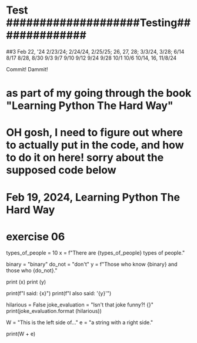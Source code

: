 # Test ####################Testing##############
##3 Feb 22, '24  2/23/24; 2/24/24, 2/25/25; 26, 27, 28; 3/3/24, 3/28; 6/14 8/17 8/28, 8/30 9/3 9/7 9/10 9/12 9/24 9/28 10/1 10/6 10/14, 16, 11/8/24







Commit! Dammit!
# as part of my going through the book "Learning Python The Hard Way"
# OH gosh, I need to figure out where to actually put in the code, and how to do it on here! sorry about the supposed code below
# Feb 19, 2024, Learning Python The Hard Way
# exercise 06
types_of_people = 10
x = f"There are {types_of_people} types of people."

binary = "binary"
do_not = "don't"
y = f"Those who know {binary} and those who {do_not}."

print (x)
print (y)

print(f"I said: {x}")
print(f"I also said: '{y}'")

hilarious = False
joke_evaluation = "Isn't that joke funny?! {}"
print(joke_evaluation.format (hilarious))

W = "This is the left side of..."
e = "a string with a right side."

print(W + e)

